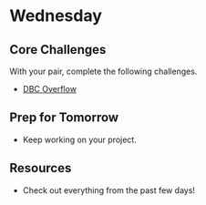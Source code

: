 # Wednesday

## Core Challenges
With your pair, complete the following challenges.

- [DBC Overflow](../../../../overflow-challenge)

## Prep for Tomorrow
- Keep working on your project.

## Resources
- Check out everything from the past few days!
